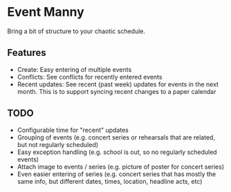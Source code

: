 Event Manny
===========

Bring a bit of structure to your chaotic schedule.

Features
--------
 * Create: Easy entering of multiple events
 * Conflicts: See conflicts for recently entered events
 * Recent updates: See recent (past week) updates for events in the next month.
     This is to support syncing recent changes to a paper calendar

TODO
----
 * Configurable time for "recent" updates
 * Grouping of events (e.g. concert series or rehearsals that are related,
      but not regularly scheduled)
 * Easy exception handling (e.g. school is out, so no regularly scheduled
      events)
 * Attach image to events / series (e.g. picture of poster for concert series)
 * Even easier entering of series (e.g. concert series that has mostly the
     same info,  but different dates, times, location, headline acts, etc)
